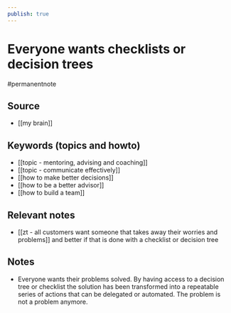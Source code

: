 ```yaml
---
publish: true
---
```


# Everyone wants checklists or decision trees

#permanentnote

## Source
- [[my brain]]

## Keywords (topics and howto)
- [[topic - mentoring, advising and coaching]]
- [[topic - communicate effectively]]
- [[how to make better decisions]]
- [[how to be a better advisor]]
- [[how to build a team]]

## Relevant notes
- [[zt - all customers want someone that takes away their worries and problems]] and better if that is done with a checklist or decision tree

## Notes
- Everyone wants their problems solved. By having access to a decision tree or checklist the solution has been transformed into a repeatable series of actions that can be delegated or automated. The problem is not a problem anymore.